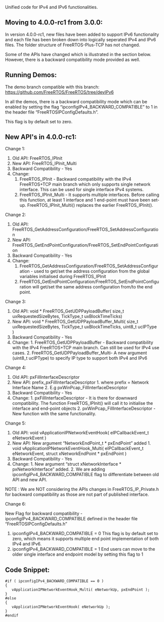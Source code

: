 
Unified code for IPv4 and IPv6 functionalities.


Moving to 4.0.0-rc1 from 3.0.0:
-----------------------------
In version 4.0.0-rc1, new files have been added to support IPv6 functionality and each file has been broken down into logically seperated IPv4 and IPv6 files. The folder structure of FreeRTOS-Plus-TCP has not changed.

Some of the APIs have changed which is illustrated in the section below. However, there is a backward compatibility mode provided as well.

Running Demos:
-------------

The demo branch compatible with this branch:
https://github.com/FreeRTOS/FreeRTOS/tree/devIPv6

In all the demos, there is a backward compatibility mode which can be enabled by setting the flag “ipconfigIPv4_BACKWARD_COMPATIBLE” to 1 in the header file “FreeRTOSIPConfigDefaults.h”.


This flag is by default set to zero.

New API's in 4.0.0-rc1:
----------------------
Change 1:

   1. Old API: FreeRTOS_IPInit
   2. New API: FreeRTOS_IPInit_Multi
   3. Backward Compatibility - Yes
   4. Change:
      1. FreeRTOS_IPInit - Backward compatibility with the IPv4 FreeRTOS+TCP main branch which only supports single network interface. This can be used for single  interface IPv4 systems.
      2. FreeRTOS_IPInit_Multi - It supports multiple interfaces. Before calling this function, at least 1 interface and 1 end-point must have been set-up. FreeRTOS_IPInit_Multi() replaces the earlier FreeRTOS_IPInit().

Change 2:

   1. Old API: FreeRTOS_GetAddressConfiguration/FreeRTOS_SetAddressConfiguration
   2. New API: FreeRTOS_GetEndPointConfiguration/FreeRTOS_SetEndPointConfiguration
   3. Backward Compatibility - Yes
   4. Change:
      1. FreeRTOS_GetAddressConfiguration/FreeRTOS_SetAddressConfiguration - used to get/set the address configuration from the global variables initialised during FreeRTOS_IPInit
      2. FreeRTOS_GetEndPointConfiguration/FreeRTOS_SetEndPointConfiguration will get/set the same address configuration from/to the end point.

Change 3:

   1. Old API:  void * FreeRTOS_GetUDPPayloadBuffer( size_t uxRequestedSizeBytes,
                                                TickType_t uxBlockTimeTicks)
   2. New API: void * FreeRTOS_GetUDPPayloadBuffer_Multi( size_t uxRequestedSizeBytes,
                                                     TickType_t uxBlockTimeTicks, uint8_t ucIPType )
   3. Backward Compatibility - Yes
   4. Change:
    1. FreeRTOS_GetUDPPayloadBuffer - Backward compatibility with the IPv4 FreeRTOS+TCP main branch. Can still be used for IPv4 use cases.
    2. FreeRTOS_GetUDPPayloadBuffer_Multi-  A new argument (uint8_t ucIPType) to specify IP type to support both IPv4 and IPv6

Change 4:

   1. Old API: pxFillInterfaceDescriptor
   2. New API: prefix_pxFillInterfaceDescriptor
    1. where prefix = Network Interface Name
    2. E.g pxWinPcap_FillInterfaceDescriptor
   3. Backward Compatibility - Yes
   4. Change:
    1. pxFillInterfaceDescriptor - It is there for downward compatibility. The function FreeRTOS_IPInit() will call it to initialise the interface and end-point objects
    2. pxWinPcap_FillInterfaceDescriptor - New function with the same functionality.

Change 5:

   1. Old API: void vApplicationIPNetworkEventHook( eIPCallbackEvent_t eNetworkEvent )
   2. New API: New argument “NetworkEndPoint_t * pxEndPoint” added
     1. void vApplicationIPNetworkEventHook_Multi( eIPCallbackEvent_t eNetworkEvent, struct xNetworkEndPoint * pxEndPoint )
   3. Backward Compatibility - Yes
   4. Change:
     1. New argument “struct xNetworkInterface * pxNetworkInterface” added.
     2. We are adding ipconfigIPv4_BACKWARD_COMPATIBLE flag to differentiate between old API and new API.

NOTE : We are NOT considering the APIs changes in FreeRTOS_IP_Private.h for backward compatibility as those are not part of published interface.

Change 6:

   New Flag for backward compatibility - ipconfigIPv4_BACKWARD_COMPATIBLE defined in  the header file “FreeRTOSIPConfigDefaults.h”
   1. ipconfigIPv4_BACKWARD_COMPATIBLE = 0
    This flag is by default set to zero, which means it supports multiple end point implementation of both IPv4 and IPv6.
   2. ipconfigIPv4_BACKWARD_COMPATIBLE = 1
    End users can move to the older single interface and endpoint model by setting this flag to 1

Code Snippet:
------------
    #if ( ipconfigIPv4_BACKWARD_COMPATIBLE == 0 )
    {
       vApplicationIPNetworkEventHook_Multi( eNetworkUp, pxEndPoint );
    }
    #else
    {
       vApplicationIPNetworkEventHook( eNetworkUp );
    }
    #endif
